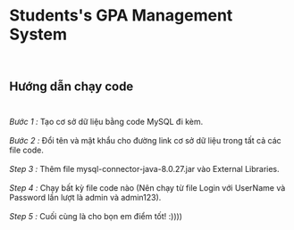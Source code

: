 # Students's GPA Management System <br><br>

## Hướng dẫn chạy code <br><br>

*Bước 1 :* Tạo cơ sở dữ liệu bằng code MySQL đi kèm.<br><br>
*Bước 2 :* Đổi tên và mật khẩu cho đường link cơ sở dữ liệu trong tất cả các file code.<br><br>
*Step 3 :* Thêm file mysql-connector-java-8.0.27.jar vào External Libraries.<br><br>
*Step 4 :* Chạy bất kỳ file code nào (Nên chạy từ file Login với UserName và Password lần lượt là admin và admin123).<br><br> 
*Step 5 :* Cuối cùng là cho bọn em điểm tốt! :))))<br><br>


